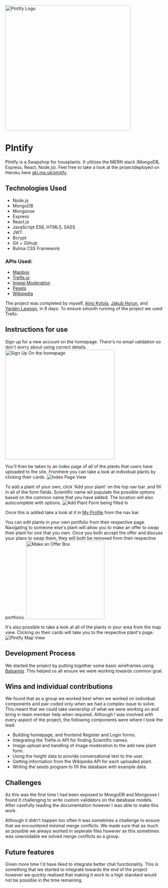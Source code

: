 <img src="https://res.cloudinary.com/jompra/image/upload/v1590678593/plntify_f9zfgd_1_csag9s.svg" alt="Plntify Logo" width="400" />

# Plntify

Plntify is a Swapshop for housplants. It utilizes the MERN stack (MongoDB, Express, React, Node.js). Feel free to take a look at the projectdeployed on Heroku here [gkj.me.uk/plntify](https://gkj.me.uk/plntify).

## Technologies Used
* Node.js
* MongoDB
* Mongoose
* Express
* React.js
* JavaScript ES6, HTML5, SASS
* JWT
* Bcrypt
* Git + Github
* Bulma CSS Framework

### APIs Used:
* [Mapbox](https://www.mapbox.com/)
* [Trefle.io](https://trefle.io/)
* [Image Moderation](https://www.moderatecontent.com/)
* [Pexels](https://www.pexels.com/api/?locale=en-US)
* [Wikipedia](https://www.mediawiki.org/wiki/API:Main_page)

The project was completed by myself, [Aino Kytola](https://github.com/ainokyto), [Jakub Horun](https://github.com/ykbhrn), and [Yarden Lawson](https://github.com/YBL123), in 8 days. To ensure smooth running of the project we used Trello.

## Instructions for use
Sign up for a new account on the homepage.
There's no email validation so don't worry about using correct details.
<img src="https://github.com/Jompra/sei-group-project/blob/master/Readme%20Assets/Sign%20Up.png" alt="Sign Up On the homepage" width="350" />

You'll then be taken to an index page of all of the plants that users have uploaded to the site. Fromhere you can take a look at individual plants by clicking their cards.
<img src="https://github.com/Jompra/sei-group-project/blob/master/Readme%20Assets/Index%20Page.png" alt="Index Page View" />

To add a plant of your own, click 'Add your plant' on the top nav bar. and fill in all of the form fields. Scientific name wil populate the possible options based on the common name that you have added. The location will also autocomplete with options.
<img src="https://github.com/Jompra/sei-group-project/blob/master/Readme%20Assets/Plntify-Demo.gif" alt="Add Plant Form being filled in" />

Once this is added take a look at it in [My Profile](https://plntify.herokuapp.com/profile) from the nav bar.

You can edit plants in your own portfolio from their respective page.
Navigating to someone else's plant will allow you to make an offer to swap their plant for one that you own. Once you both accept the offer and discuss your plans to swap them, they will both be removed from their respective portfoios.
<img src="https://github.com/Jompra/sei-group-project/blob/master/Readme%20Assets/Offer%20Box.png" alt="Make an Offer Box" width="250" />

It's also possible to take a look at all of the plants in your area from the map view. Clicking on their cards will take you to the respective plant's page.
<img src="https://github.com/Jompra/sei-group-project/blob/master/Readme%20Assets/Map%20View.png" alt="Plntify Map View" />

## Development Process

We started the project by putting together some basic wireframes using [Balsamiq](https://balsamiq.com/). This helped us all ensure we were working towards common goal.

## Wins and individual contributions
We found that as a group we worked best when we worked on individual components and pair coded only when we had a complex issue to solve. This meant that we could take ownership of what we were working on and bring in team member help when required. Although I was involved with every aspect of the project, the following components were where I took the lead:
* Building homepage, and frontend Register and Login forms.
* Integrating the Trefle.io API for finding Scientific names.
* Image upload and handling of image moderation to the add new plant form.
* Using the height data to provide conversational text to the user.
* Getting information from the Wikipedia API for each uploaded plant.
* Writing the seeds program to fill the database with example data.

## Challenges
As this was the first time I had been exposed to MongoDB and Mongoose I found it challenging to write custom validators on the database models. After carefully reading the documentation however I was able to make this work.

Although it didn't happen too often it was sometimes a challenge to ensure that we encountered minimal merge conflicts. We made sure that as much as possible we always worked in seperate files however as this sometimes was unavoidable we solved merge conflicts as a group.

## Future features
Given more time I'd have liked to integrate better chat functionality. This is something that we started to integrate towards the end of the project however we quickly realised that making it work to a high standard would not be possible in the time remaining.